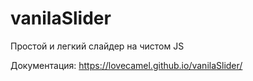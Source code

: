 # vanilaSlider
Простой и легкий слайдер на чистом JS

Документация: https://lovecamel.github.io/vanilaSlider/

